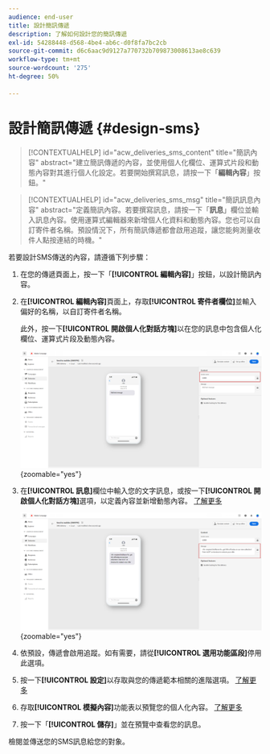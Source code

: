 ```yaml
---
audience: end-user
title: 設計簡訊傳遞
description: 了解如何設計您的簡訊傳遞
exl-id: 54288448-d568-4be4-ab6c-d0f8fa7bc2cb
source-git-commit: d6c6aac9d9127a770732b709873008613ae8c639
workflow-type: tm+mt
source-wordcount: '275'
ht-degree: 50%

---
```


# 設計簡訊傳遞 {#design-sms}

>[!CONTEXTUALHELP]
>id="acw_deliveries_sms_content"
>title="簡訊內容"
>abstract="建立簡訊傳遞的內容，並使用個人化欄位、運算式片段和動態內容對其進行個人化設定。若要開始撰寫訊息，請按一下「**編輯內容**」按鈕。"

>[!CONTEXTUALHELP]
>id="acw_deliveries_sms_msg"
>title="簡訊訊息內容"
>abstract="定義簡訊內容。若要撰寫訊息，請按一下「**訊息**」欄位並輸入訊息內容。使用運算式編輯器來新增個人化資料和動態內容。您也可以自訂寄件者名稱。預設情況下，所有簡訊傳遞都會啟用追蹤，讓您能夠測量收件人點按連結的時機。"

若要設計SMS傳送的內容，請遵循下列步驟：

1. 在您的傳遞頁面上，按一下「**[!UICONTROL 編輯內容]**」按鈕，以設計簡訊內容。

1. 在&#x200B;**[!UICONTROL 編輯內容]**&#x200B;頁面上，存取&#x200B;**[!UICONTROL 寄件者欄位]**&#x200B;並輸入偏好的名稱，以自訂寄件者名稱。

   此外，按一下&#x200B;**[!UICONTROL 開啟個人化對話方塊]**&#x200B;以在您的訊息中包含個人化欄位、運算式片段及動態內容。

   ![熒幕擷圖顯示[編輯內容]頁面，其中包含自訂寄件者名稱及新增個人化欄位的選項](assets/sms_content_1.png){zoomable="yes"}

1. 在&#x200B;**[!UICONTROL 訊息]**&#x200B;欄位中輸入您的文字訊息，或按一下&#x200B;**[!UICONTROL 開啟個人化對話方塊]**&#x200B;選項，以定義內容並新增動態內容。 [了解更多](../personalization/gs-personalization.md)

   ![熒幕擷圖顯示訊息欄位，其中包含新增動態內容的選項](assets/sms_content_2.png){zoomable="yes"}

1. 依預設，傳遞會啟用追蹤。如有需要，請從&#x200B;**[!UICONTROL 選用功能區段]**&#x200B;停用此選項。

1. 按一下&#x200B;**[!UICONTROL 設定]**&#x200B;以存取與您的傳遞範本相關的進階選項。 [了解更多](../advanced-settings/delivery-settings.md)

1. 存取&#x200B;**[!UICONTROL 模擬內容]**&#x200B;功能表以預覽您的個人化內容。 [了解更多](send-sms.md#preview-sms)

1. 按一下「**[!UICONTROL 儲存]**」並在預覽中查看您的訊息。

檢閱並傳送您的SMS訊息給您的對象。